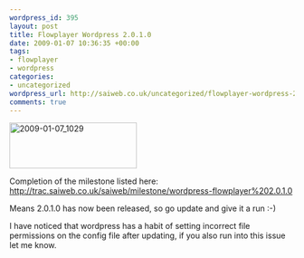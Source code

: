 ```yaml
--- 
wordpress_id: 395
layout: post
title: Flowplayer Wordpress 2.0.1.0
date: 2009-01-07 10:36:35 +00:00
tags: 
- flowplayer
- wordpress
categories: 
- uncategorized
wordpress_url: http://saiweb.co.uk/uncategorized/flowplayer-wordpress-2010
comments: true
---
```

<img src="http://cdn.saiweb.co.uk/uploads/2009/01/2009-01-07_1029.png" alt="2009-01-07_1029" title="2009-01-07_1029" width="225" height="81" class="alignleft size-full wp-image-394" />

Completion of the milestone listed here: <a href="http://trac.saiweb.co.uk/saiweb/milestone/wordpress-flowplayer%202.0.1.0">http://trac.saiweb.co.uk/saiweb/milestone/wordpress-flowplayer%202.0.1.0</a>

Means 2.0.1.0 has now been released, so go update and give it a run :-)

I have noticed that wordpress has a habit of setting incorrect file permissions on the config file after updating, if you also run into this issue let me know.
